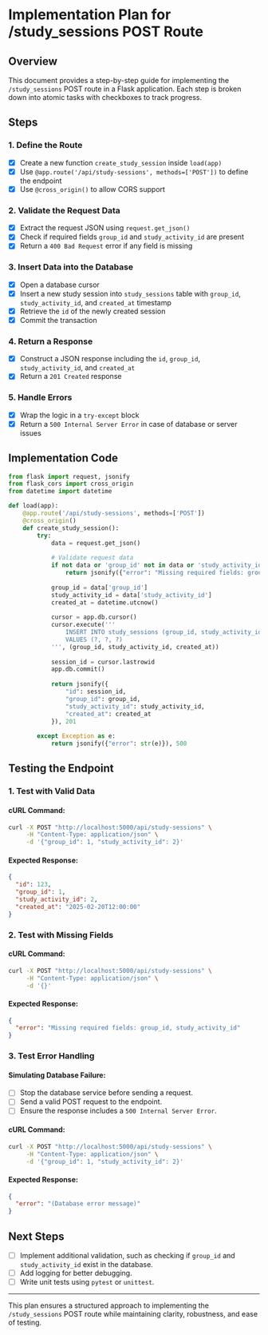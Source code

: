 # Implementation Plan for /study_sessions POST Route

## Overview
This document provides a step-by-step guide for implementing the `/study_sessions` POST route in a Flask application. Each step is broken down into atomic tasks with checkboxes to track progress.

## Steps

### 1. **Define the Route**
- [x] Create a new function `create_study_session` inside `load(app)`
- [x] Use `@app.route('/api/study-sessions', methods=['POST'])` to define the endpoint
- [x] Use `@cross_origin()` to allow CORS support

### 2. **Validate the Request Data**
- [x] Extract the request JSON using `request.get_json()`
- [x] Check if required fields `group_id` and `study_activity_id` are present
- [x] Return a `400 Bad Request` error if any field is missing

### 3. **Insert Data into the Database**
- [x] Open a database cursor
- [x] Insert a new study session into `study_sessions` table with `group_id`, `study_activity_id`, and `created_at` timestamp
- [x] Retrieve the `id` of the newly created session
- [x] Commit the transaction

### 4. **Return a Response**
- [x] Construct a JSON response including the `id`, `group_id`, `study_activity_id`, and `created_at`
- [x] Return a `201 Created` response

### 5. **Handle Errors**
- [x] Wrap the logic in a `try-except` block
- [x] Return a `500 Internal Server Error` in case of database or server issues

## Implementation Code

```python
from flask import request, jsonify
from flask_cors import cross_origin
from datetime import datetime

def load(app):
    @app.route('/api/study-sessions', methods=['POST'])
    @cross_origin()
    def create_study_session():
        try:
            data = request.get_json()
            
            # Validate request data
            if not data or 'group_id' not in data or 'study_activity_id' not in data:
                return jsonify({"error": "Missing required fields: group_id, study_activity_id"}), 400
            
            group_id = data['group_id']
            study_activity_id = data['study_activity_id']
            created_at = datetime.utcnow()
            
            cursor = app.db.cursor()
            cursor.execute('''
                INSERT INTO study_sessions (group_id, study_activity_id, created_at)
                VALUES (?, ?, ?)
            ''', (group_id, study_activity_id, created_at))
            
            session_id = cursor.lastrowid
            app.db.commit()
            
            return jsonify({
                "id": session_id,
                "group_id": group_id,
                "study_activity_id": study_activity_id,
                "created_at": created_at
            }), 201
            
        except Exception as e:
            return jsonify({"error": str(e)}), 500
```

## Testing the Endpoint

### **1. Test with Valid Data**
#### **cURL Command:**
```sh
curl -X POST "http://localhost:5000/api/study-sessions" \
     -H "Content-Type: application/json" \
     -d '{"group_id": 1, "study_activity_id": 2}'
```
#### **Expected Response:**
```json
{
  "id": 123,
  "group_id": 1,
  "study_activity_id": 2,
  "created_at": "2025-02-20T12:00:00"
}
```

### **2. Test with Missing Fields**
#### **cURL Command:**
```sh
curl -X POST "http://localhost:5000/api/study-sessions" \
     -H "Content-Type: application/json" \
     -d '{}'
```
#### **Expected Response:**
```json
{
  "error": "Missing required fields: group_id, study_activity_id"
}
```

### **3. Test Error Handling**
#### **Simulating Database Failure:**
- [ ] Stop the database service before sending a request.
- [ ] Send a valid POST request to the endpoint.
- [ ] Ensure the response includes a `500 Internal Server Error`.

#### **cURL Command:**
```sh
curl -X POST "http://localhost:5000/api/study-sessions" \
     -H "Content-Type: application/json" \
     -d '{"group_id": 1, "study_activity_id": 2}'
```
#### **Expected Response:**
```json
{
  "error": "(Database error message)"
}
```

## Next Steps
- [ ] Implement additional validation, such as checking if `group_id` and `study_activity_id` exist in the database.
- [ ] Add logging for better debugging.
- [ ] Write unit tests using `pytest` or `unittest`.

---
This plan ensures a structured approach to implementing the `/study_sessions` POST route while maintaining clarity, robustness, and ease of testing.

